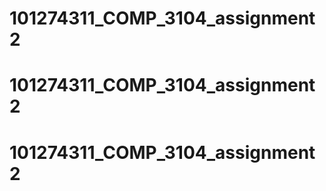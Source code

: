 # 101274311_COMP_3104_assignment2
# 101274311_COMP_3104_assignment2
# 101274311_COMP_3104_assignment2

